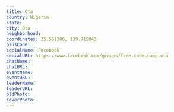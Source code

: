 ```yaml
---
title: Ota
country: Nigeria
state: 
city: Ota
neighborhood: 
coordinates: 35.561206, 139.715843
plusCode:
socialName: Facebook
socialURL: https://www.facebook.com/groups/free.code.camp.ota
chatName:
chatURL:
eventName:
eventURL:
leaderName:
leaderURL:
oldPhoto: 
coverPhoto:
---
```

